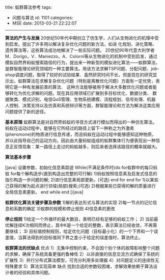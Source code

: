 title: 蚁群算法参考
tags:
  - 问题与算法
id: 1101
categories:
  - MSE
date: 2013-03-21 22:22:07
---

**算法的产生与发展**
20世纪50年代中期创立了仿生学，人们从生物进化的机理中受到启发。提出了许多用以解决复杂优化问题的新方法，如进
化规划、进化策略、遗传算法等，这些算法成功地解决了一些实际问题。
20世纪90年代意大利学者M．Dorigo，V．Maniezzo，A．Colorni等从生物进化的机制中受到启发，通过模拟自然界蚂蚁搜索路径的行为，提出来一种新型的模拟进化算法——蚁群算法，是群智能理论研究领域的一种主要算法。用该方法求解TSP问题、分配问题、job-shop调度问题，取得了较好的试验结果．虽然研究时间不长，但是现在的研究显示出，蚁群算法在求解复杂优化问题（特别是离散优化问题）方面有一定优势，表明它是一种有发展前景的算法．
这种方法能够被用于解决大多数优化问题或者能够转化为优化求解的问题。现在其应用领域已扩展到多目标优化、数据分类、
数据聚类、模式识别、电信QoS管理、生物系统建模、流程规划、信号处理、机器人控制、决策支持以及仿真和系统辩识等方面，群智能理论和方法为解决这类应用问题提供了新的途径。

**基本原理**
蚁群算法是对自然界蚂蚁的寻径方式进行模似而得出的一种仿生算法。蚂蚁在运动过程中，能够在它所经过的路径上留下一种称之为外激素(pheromone)的物质进行信息传递，而且蚂蚁在运动过程中能够感知这种物质，并以此指导自己的运动方向，因此由大量蚂蚁组成的蚁群集体行为便表现出一种信息正反馈现象：某一路径上走过的蚂蚁越多，则后来者选择该路径的概率就越大。

**算法基本步骤**

[java]
设置参数，初始化信息素踪迹
 While(不满足条件时)do
  for蚁群中的每只蚂蚁
    for每个解构造步(直到构造出完整的可行解)
    1)蚂蚁按照信息素及启发式信息的指引构造一步问题的解;
    2)进行信息素局部更新。(可选)
    end for
   end for
   1)以某些己获得的解为起点进行邻域(局部)搜索;(可选)
   2)根据某些已获得的解的质量进行全局信息素更新。
 end while
end
[/java]

**蚁群优化算法关键步骤及参数**
1)解的表达形式与算法的实现
2)每一节点的记忆信息和系数的确定
3)蚁群的规模和停止规则
4)信息素的更改

**停止规则**
1)给定一个外循环的最大数目，表明已经有足够的蚂蚁工作；
2) 当前最优解连续K次相同而停止，其中K是一个给定的整数，表示算法已经收敛，不再需要继续；
3) 目标值控制规则，给定优化问题（目标最小化）的一个下界和一个误差值，当算法得到的目标值同下界之差小于给定的误差值时，算法终止。

**蚁群算法的优缺点**
优点
1）无集中控制约束，不会因个别个体的故障影响整个问题的求解，确保了系统具备更强的鲁棒性
2）以非直接的信息交流方式确保了系统的扩展性
3）并行分布式算法模型，可充分利用多处理器
4）对问题定义的连续性无特殊要求
5）算法实现简单
缺点
找到合适的参数较困难，求解效果依赖于算法设计者的经验和具体问题。